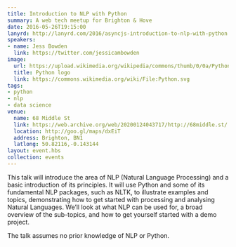 ```yaml
---
title: Introduction to NLP with Python
summary: A web tech meetup for Brighton & Hove
date: 2016-05-26T19:15:00
lanyrd: http://lanyrd.com/2016/asyncjs-introduction-to-nlp-with-python
speakers:
- name: Jess Bowden
  link: https://twitter.com/jessicambowden
image:
  url: https://upload.wikimedia.org/wikipedia/commons/thumb/0/0a/Python.svg/600px-Python.svg.png
  title: Python logo
  link: https://commons.wikimedia.org/wiki/File:Python.svg
tags:
- python
- nlp
- data science
venue:
  name: 68 Middle St
  link: https://web.archive.org/web/20200124043717/http://68middle.st/
  location: http://goo.gl/maps/dxEiT
  address: Brighton, BN1
  latlong: 50.82116,-0.143144
layout: event.hbs
collection: events
---
```


This talk will introduce the area of NLP (Natural Language Processing) and a basic introduction of its principles. It will use Python and some of its fundamental NLP packages, such as NLTK, to illustrate examples and topics, demonstrating how to get started with processing and analysing Natural Languages.
We’ll look at what NLP can be used for, a broad overview of the sub-topics, and how to get yourself started with a demo project.

The talk assumes no prior knowledge of NLP or Python.
